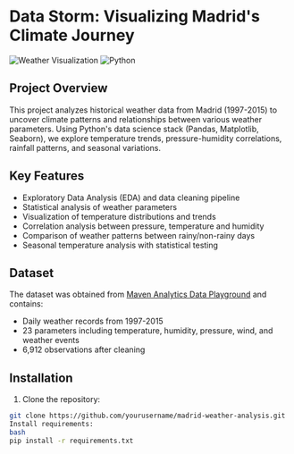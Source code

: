 # Data Storm: Visualizing Madrid's Climate Journey

![Weather Visualization](https://img.shields.io/badge/Project-Data%20Science-blue) 
![Python](https://img.shields.io/badge/Python-3.x-green)

## Project Overview
This project analyzes historical weather data from Madrid (1997-2015) to uncover climate patterns and relationships between various weather parameters. Using Python's data science stack (Pandas, Matplotlib, Seaborn), we explore temperature trends, pressure-humidity correlations, rainfall patterns, and seasonal variations.

## Key Features
- Exploratory Data Analysis (EDA) and data cleaning pipeline
- Statistical analysis of weather parameters
- Visualization of temperature distributions and trends
- Correlation analysis between pressure, temperature and humidity
- Comparison of weather patterns between rainy/non-rainy days
- Seasonal temperature analysis with statistical testing

## Dataset
The dataset was obtained from [Maven Analytics Data Playground](https://mavenanalytics.io/data-playground) and contains:
- Daily weather records from 1997-2015
- 23 parameters including temperature, humidity, pressure, wind, and weather events
- 6,912 observations after cleaning

## Installation
1. Clone the repository:
```bash
git clone https://github.com/yourusername/madrid-weather-analysis.git
Install requirements:
bash
pip install -r requirements.txt

